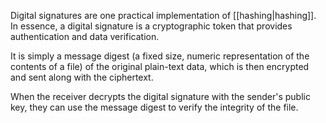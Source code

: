 Digital signatures are one practical implementation of [[hashing|hashing]]. In essence, a digital signature is a cryptographic token that provides authentication and data verification.

It is simply a message digest (a fixed size, numeric representation of the contents of a file) of the original plain-text data, which is then encrypted and sent along with the ciphertext.

When the receiver decrypts the digital signature with the sender's public key, they can use the message digest to verify the integrity of the file.